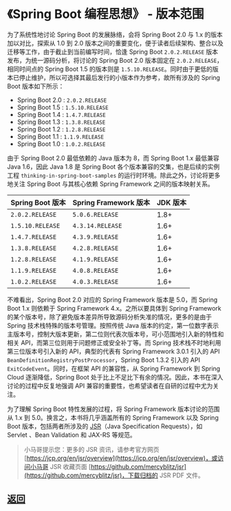 # 《Spring Boot 编程思想》 - 版本范围

为了系统性地讨论 Spring Boot 的发展脉络，会将 Spring Boot 2.0 与 1.x 的版本加以对比，探索从 1.0 到 2.0 版本之间的重要变化，便于读者后续架构、整合以及迁移等工作，由于截止到当前编写时间，恰逢 Spring Boot `2.0.2.RELEASE` 版本发布，为统一源码分析，将讨论的 Spring Boot 2.0 版本固定在 `2.0.2.RELEASE`，相同时间点的 Spring Boot 1.5 的版本则是 `1.5.10.RELEASE`。同时由于更低的版本已停止维护，所以可选择其最后发行的小版本作为参考，故所有涉及的 Spring Boot 版本如下所示：

- Spring Boot 2.0 : `2.0.2.RELEASE`
- Spring Boot 1.5 : `1.5.10.RELEASE`
- Spring Boot 1.4 : `1.4.7.RELEASE`
- Spring Boot 1.3 : `1.3.8.RELEASE`
- Spring Boot 1.2 : `1.2.8.RELEASE`
- Spring Boot 1.1 : `1.1.9.RELEASE`
- Spring Boot 1.0 : `1.0.2.RELEASE`

由于 Spring Boot 2.0 最低依赖的 Java 版本为 8，而 Spring Boot 1.x 最低兼容 Java 1.6，因此 Java 1.8 是 Spring Boot 各个版本兼容的交集，也是后续的实例工程 `thinking-in-spring-boot-samples` 的运行时环境。除此之外，讨论将更多地关注 Spring Boot 与其核心依赖 Spring Framework 之间的版本映射关系。

| Spring Boot 版本 | Spring Framework 版本 | JDK 版本 |
| ---------------- | --------------------- | -------- |
| `2.0.2.RELEASE`  | `5.0.6.RELEASE`       | 1.8+     |
| `1.5.10.RELEASE` | `4.3.14.RELEASE`      | 1.6+     |
| `1.4.7.RELEASE`  | `4.3.9.RELEASE`       | 1.6+     |
| `1.3.8.RELEASE`  | `4.2.8.RELEASE`       | 1.6+     |
| `1.2.8.RELEASE`  | `4.1.9.RELEASE`       | 1.6+     |
| `1.1.9.RELEASE`  | `4.0.8.RELEASE`       | 1.6+     |
| `1.0.2.RELEASE`  | `4.0.3.RELEASE`       | 1.6+     |

不难看出，Spring Boot 2.0 对应的 Spring Framework 版本是 5.0，而 Spring Boot 1.x 则依赖于 Spring Framework 4.x。之所以要具体到 Spring Framework 的某个版本号，除了避免版本差异所导致源码分析失准的情况，更多的是由于 Spring 技术栈特殊的版本号管理。按照传统 Java 版本的约定，第一位数字表示主版本号，控制大版本更新，第二位则代表次版本号，可小范围地引入新的特性和相关 API，而第三位则用于问题修正或安全补丁等。而 Spring 技术栈不时地利用第三位版本号引入新的 API，典型的代表有 Spring Framework 3.0.1 引入的 API `BeanDefinitionRegistryPostProcessor`，Spring Boot 1.3.2 引入的 API `ExitCodeEvent`。同时，在框架 API 的兼容性，从 Spring Framework 到 Spring Cloud 逐渐降低，Spring Boot 处于比上不足比下有余的情况。因此，本书在深入讨论的过程中反复地强调 API 兼容的重要性，也希望读者在自研的过程中尤为关注。

为了理解 Spring Boot 特性发展的过程，将 Spring Framework 版本讨论的范围从 1.x 到 5.0。换言之，本书将几乎涵盖所有的 Spring Framework 以及 Spring Boot 版本，包括两者所涉及的 [JSR](https://jcp.org/en/jsr/overview)（Java Specification Requests），如 Servlet 、Bean Validation 和 JAX-RS 等规范。

> 小马哥提示您：更多的 JSR 资讯，请参考官方网页 [https://jcp.org/en/jsr/overview](https://jcp.org/en/jsr/overview)，或访问小马哥 JSR 收藏页面 [https://github.com/mercyblitz/jsr](https://github.com/mercyblitz/jsr)，下载归档的 JSR PDF 文件。




## [返回](/books/thinking-in-spring-boot/)